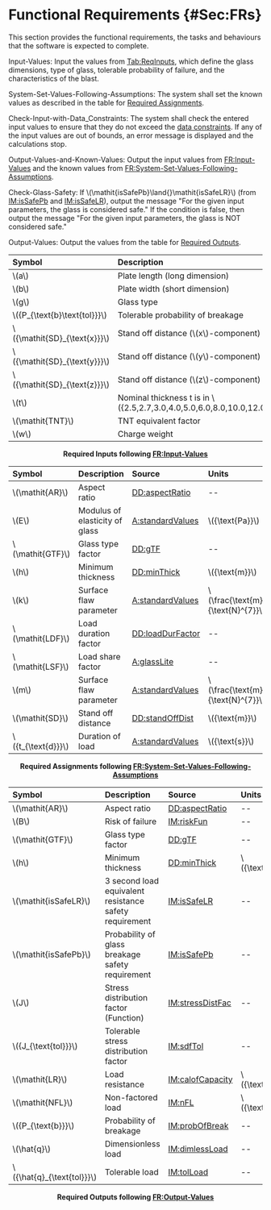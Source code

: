 # Functional Requirements {#Sec:FRs}

This section provides the functional requirements, the tasks and behaviours that the software is expected to complete.

<div id="inputValues"></div>

Input-Values: Input the values from [Tab:ReqInputs](./SecFRs.md#Table:ReqInputs), which define the glass dimensions, type of glass, tolerable probability of failure, and the characteristics of the blast.

<div id="sysSetValsFollowingAssumps"></div>

System-Set-Values-Following-Assumptions: The system shall set the known values as described in the table for [Required Assignments](./SecFRs.md#Table:ReqAssignments).

<div id="checkInputWithDataCons"></div>

Check-Input-with-Data_Constraints: The system shall check the entered input values to ensure that they do not exceed the [data constraints](./SecDataConstraints.md#Sec:DataConstraints). If any of the input values are out of bounds, an error message is displayed and the calculations stop.

<div id="outputValsAndKnownValues"></div>

Output-Values-and-Known-Values: Output the input values from [FR:Input-Values](./SecFRs.md#inputValues) and the known values from [FR:System-Set-Values-Following-Assumptions](./SecFRs.md#sysSetValsFollowingAssumps).

<div id="checkGlassSafety"></div>

Check-Glass-Safety: If \\(\mathit{isSafePb}\land{}\mathit{isSafeLR}\\) (from [IM:isSafePb](./SecIMs.md#IM:isSafePb) and [IM:isSafeLR](./SecIMs.md#IM:isSafeLR)), output the message "For the given input parameters, the glass is considered safe." If the condition is false, then output the message "For the given input parameters, the glass is NOT considered safe."

<div id="outputValues"></div>

Output-Values: Output the values from the table for [Required Outputs](./SecFRs.md#Table:ReqOutputs).

<div id="Table:ReqInputs"></div>

|Symbol                         |Description                                                                             |Units            |
|:------------------------------|:---------------------------------------------------------------------------------------|:----------------|
|\\(a\\)                        |Plate length (long dimension)                                                           |\\({\text{m}}\\) |
|\\(b\\)                        |Plate width (short dimension)                                                           |\\({\text{m}}\\) |
|\\(g\\)                        |Glass type                                                                              |--               |
|\\({P\_{\text{b}\text{tol}}}\\)|Tolerable probability of breakage                                                       |--               |
|\\({\mathit{SD}\_{\text{x}}}\\)|Stand off distance (\\(x\\)-component)                                                  |\\({\text{m}}\\) |
|\\({\mathit{SD}\_{\text{y}}}\\)|Stand off distance (\\(y\\)-component)                                                  |\\({\text{m}}\\) |
|\\({\mathit{SD}\_{\text{z}}}\\)|Stand off distance (\\(z\\)-component)                                                  |\\({\text{m}}\\) |
|\\(t\\)                        |Nominal thickness t is in \\(\{2.5,2.7,3.0,4.0,5.0,6.0,8.0,10.0,12.0,16.0,19.0,22.0\}\\)|\\({\text{mm}}\\)|
|\\(\mathit{TNT}\\)             |TNT equivalent factor                                                                   |--               |
|\\(w\\)                        |Charge weight                                                                           |\\({\text{kg}}\\)|

**<p align="center">Required Inputs following [FR:Input-Values](./SecFRs.md#inputValues)</p>**

<div id="Table:ReqAssignments"></div>

|Symbol               |Description                   |Source                                          |Units                                   |
|:--------------------|:-----------------------------|:-----------------------------------------------|:---------------------------------------|
|\\(\mathit{AR}\\)    |Aspect ratio                  |[DD:aspectRatio](./SecDDs.md#DD:aspectRatio)    |--                                      |
|\\(E\\)              |Modulus of elasticity of glass|[A:standardValues](./SecAssumps.md#assumpSV)    |\\({\text{Pa}}\\)                       |
|\\(\mathit{GTF}\\)   |Glass type factor             |[DD:gTF](./SecDDs.md#DD:gTF)                    |--                                      |
|\\(h\\)              |Minimum thickness             |[DD:minThick](./SecDDs.md#DD:minThick)          |\\({\text{m}}\\)                        |
|\\(k\\)              |Surface flaw parameter        |[A:standardValues](./SecAssumps.md#assumpSV)    |\\(\frac{\text{m}^{12}}{\text{N}^{7}}\\)|
|\\(\mathit{LDF}\\)   |Load duration factor          |[DD:loadDurFactor](./SecDDs.md#DD:loadDurFactor)|--                                      |
|\\(\mathit{LSF}\\)   |Load share factor             |[A:glassLite](./SecAssumps.md#assumpGL)         |--                                      |
|\\(m\\)              |Surface flaw parameter        |[A:standardValues](./SecAssumps.md#assumpSV)    |\\(\frac{\text{m}^{12}}{\text{N}^{7}}\\)|
|\\(\mathit{SD}\\)    |Stand off distance            |[DD:standOffDist](./SecDDs.md#DD:standOffDist)  |\\({\text{m}}\\)                        |
|\\({t\_{\text{d}}}\\)|Duration of load              |[A:standardValues](./SecAssumps.md#assumpSV)    |\\({\text{s}}\\)                        |

**<p align="center">Required Assignments following [FR:System-Set-Values-Following-Assumptions](./SecFRs.md#sysSetValsFollowingAssumps)</p>**

<div id="Table:ReqOutputs"></div>

|Symbol                       |Description                                           |Source                                          |Units            |
|:----------------------------|:-----------------------------------------------------|:-----------------------------------------------|:----------------|
|\\(\mathit{AR}\\)            |Aspect ratio                                          |[DD:aspectRatio](./SecDDs.md#DD:aspectRatio)    |--               |
|\\(B\\)                      |Risk of failure                                       |[IM:riskFun](./SecIMs.md#IM:riskFun)            |--               |
|\\(\mathit{GTF}\\)           |Glass type factor                                     |[DD:gTF](./SecDDs.md#DD:gTF)                    |--               |
|\\(h\\)                      |Minimum thickness                                     |[DD:minThick](./SecDDs.md#DD:minThick)          |\\({\text{m}}\\) |
|\\(\mathit{isSafeLR}\\)      |3 second load equivalent resistance safety requirement|[IM:isSafeLR](./SecIMs.md#IM:isSafeLR)          |--               |
|\\(\mathit{isSafePb}\\)      |Probability of glass breakage safety requirement      |[IM:isSafePb](./SecIMs.md#IM:isSafePb)          |--               |
|\\(J\\)                      |Stress distribution factor (Function)                 |[IM:stressDistFac](./SecIMs.md#IM:stressDistFac)|--               |
|\\({J\_{\text{tol}}}\\)      |Tolerable stress distribution factor                  |[IM:sdfTol](./SecIMs.md#IM:sdfTol)              |--               |
|\\(\mathit{LR}\\)            |Load resistance                                       |[IM:calofCapacity](./SecIMs.md#IM:calofCapacity)|\\({\text{Pa}}\\)|
|\\(\mathit{NFL}\\)           |Non-factored load                                     |[IM:nFL](./SecIMs.md#IM:nFL)                    |\\({\text{Pa}}\\)|
|\\({P\_{\text{b}}}\\)        |Probability of breakage                               |[IM:probOfBreak](./SecIMs.md#IM:probOfBreak)    |--               |
|\\(\hat{q}\\)                |Dimensionless load                                    |[IM:dimlessLoad](./SecIMs.md#IM:dimlessLoad)    |--               |
|\\({\hat{q}\_{\text{tol}}}\\)|Tolerable load                                        |[IM:tolLoad](./SecIMs.md#IM:tolLoad)            |--               |

**<p align="center">Required Outputs following [FR:Output-Values](./SecFRs.md#outputValues)</p>**
